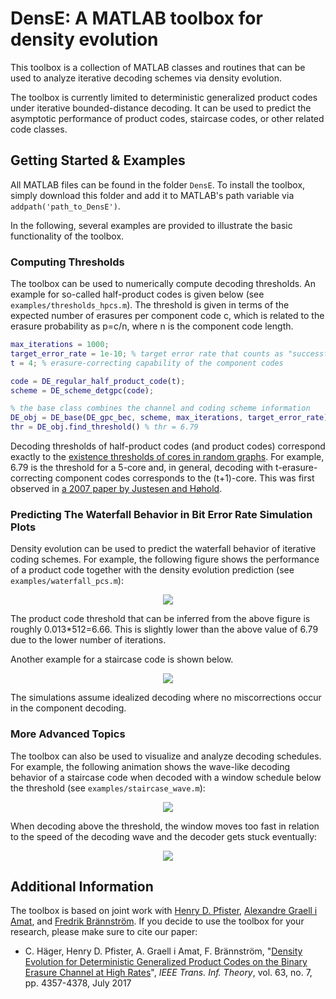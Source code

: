 # DensE: A MATLAB toolbox for density evolution

This toolbox is a collection of MATLAB classes and routines that can
be used to analyze iterative decoding schemes via density evolution. 

The toolbox is currently limited to deterministic generalized product
codes under iterative bounded-distance decoding. It can be used to
predict the asymptotic performance of product codes, staircase codes,
or other related code classes. 

## Getting Started & Examples

All MATLAB files can be found in the folder `DensE`. To install the
toolbox, simply download this folder and add it to MATLAB's path
variable via `addpath('path_to_DensE')`. 

In the following, several examples are provided to illustrate the
basic functionality of the toolbox. 

### Computing Thresholds

The toolbox can be used to numerically compute decoding thresholds. An
example for so-called half-product codes is given below (see 
`examples/thresholds_hpcs.m`). The threshold is given in terms of the
expected number of erasures per component code c, which is related to
the erasure probability as p=c/n, where n is the component code length. 

```Matlab
max_iterations = 1000;
target_error_rate = 1e-10; % target error rate that counts as "successful decoding"
t = 4; % erasure-correcting capability of the component codes

code = DE_regular_half_product_code(t); 
scheme = DE_scheme_detgpc(code);

% the base class combines the channel and coding scheme information
DE_obj = DE_base(DE_gpc_bec, scheme, max_iterations, target_error_rate); 
thr = DE_obj.find_threshold() % thr = 6.79
```

Decoding thresholds of half-product codes (and product codes)
correspond exactly to the [existence thresholds of cores in random
graphs](https://www.sciencedirect.com/science/article/pii/S0095895696900362).
For example, 6.79 is the threshold for a 5-core and, in general,
decoding with t-erasure-correcting component codes corresponds to the
(t+1)-core. This was first observed in [a 2007 paper by Justesen and
Høhold](https://ieeexplore.ieee.org/abstract/document/4313069/). 

### Predicting The Waterfall Behavior in Bit Error Rate Simulation Plots

Density evolution can be used to predict the waterfall behavior of
iterative coding schemes. For example, the following figure shows the
performance of a product code together with the density evolution
prediction (see `examples/waterfall_pcs.m`):

<p align="center"> 
<img src="http://www.christianhaeger.de/waterfall_pc.jpg">
</p>

The product code threshold that can be inferred from the above figure
is roughly 0.013*512=6.66. This is slightly lower than the above value
of 6.79 due to the lower number of iterations. 

Another example for a staircase code is shown below. 

<p align="center"> 
<img src="http://www.christianhaeger.de/waterfall_staircase.jpg">
</p>

The simulations assume idealized decoding where no miscorrections
occur in the component decoding. 

### More Advanced Topics

The toolbox can also be used to visualize and analyze decoding
schedules. For example, the following animation shows the wave-like
decoding behavior of a staircase code when decoded with a window
schedule below the threshold (see `examples/staircase_wave.m`):

<p align="center"> 
<img src="http://www.christianhaeger.de/staircase_wave1.gif">
</p>

When decoding above the threshold, the window moves too fast in
relation to the speed of the decoding wave and the decoder gets stuck
eventually: 

<p align="center"> 
<img src="http://www.christianhaeger.de/staircase_wave2.gif">
</p>

## Additional Information

The toolbox is based on joint work with [Henry D.
Pfister](http://pfister.ee.duke.edu), [Alexandre Graell i
Amat](https://sites.google.com/site/agraellamat/), and [Fredrik
Brännström](https://www.chalmers.se/en/staff/Pages/fredrik-brannstrom.aspx).
If you decide to use the toolbox for your research, please make sure
to cite our paper:

* C. Häger, Henry D. Pfister, A. Graell i Amat, F.
Brännström, "[Density Evolution for Deterministic
Generalized Product Codes on the Binary Erasure Channel at High
Rates](http://arxiv.org/pdf/1512.00433v2.pdf)", *IEEE Trans. Inf.
Theory*, vol. 63, no. 7, pp. 4357-4378, July 2017


